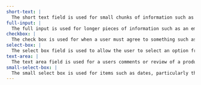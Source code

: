 ```yaml
---
short-text: |
  The short text field is used for small chunks of information such as first name or city. It only takes up half the form width.
full-input: |
  The full input is used for longer pieces of information such as an email or a street address. It uses the full width of the form.
checkbox: |
  The check box is used for when a user must agree to something such as the terms and conditions or being added to the emailing list.
select-box: |
  The select box field is used to allow the user to select an option from a list such as the province or country associated with their order. It will only ever be half the width of the form field and the content should always be in alphabetical order.
text-area: |
  The text area field is used for a users comments or review of a product.
small-select-box: |
  The small select box is used for items such as dates, particularly the expiry date for a credit card.
---
```


